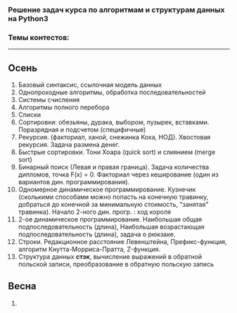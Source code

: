 ### Решение задач курса по алгоритмам и структурам данных на Python3

### **Темы контестов**:

------------------------------------------------------

## **Осень**
1. Базовый синтаксис, ссылочная модель данных
2. Однопроходные алгоритмы, обработка последовательностей
3. Системы счисления
4. Алгоритмы полного перебора
5. Списки
6. Сортировки: обезьяны, дурака, выбором, пузырек, вставками. Поразрядная и подсчетом (специфичные)
7. Рекурсия. (факториал, ханой, снежинка Коха, НОД). Хвостовая рекурсия. Задача размена денег.
8. Быстрые сортировки. Тони Хоара (quick sort) и слиянием (merge sort)
9. Бинарный поиск (Левая и правая граница). Задача количества дипломов, точка F(x) = 0. 
Факториал через кеширование (один из вариантов дин. программирования).
10. Одномерное динамическое программирование. Кузнечик (сколькими способами можно попасть на конечную травинку,
добраться до конечной за минимальную стоимость, "занятая" травинка). Начало 2-ного дин. прогр. : ход короля
11. 2-ое динамическое программирование. Наибольшая общая подпоследовательность (длина), Наибольшая возрастающая 
подпоследовательность (длина), задача о рюкзаке.
12. Строки. Редакционное расстояние Левенштейна, Префикс-функция, алгоритм Кнутта-Морриса-Пратта, Z-функция.
13. Структура данных **стэк**, вычисление выражений в обратной польской записи, преобразование в обратную 
польскую запись

## **Весна**
1. 